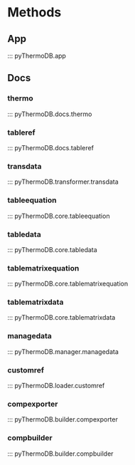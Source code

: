 # Methods

## App

::: pyThermoDB.app

## Docs

### thermo

::: pyThermoDB.docs.thermo

### tableref

::: pyThermoDB.docs.tableref

### transdata

::: pyThermoDB.transformer.transdata

### tableequation

::: pyThermoDB.core.tableequation

### tabledata

::: pyThermoDB.core.tabledata

### tablematrixequation

::: pyThermoDB.core.tablematrixequation

### tablematrixdata

::: pyThermoDB.core.tablematrixdata

### managedata

::: pyThermoDB.manager.managedata

### customref

::: pyThermoDB.loader.customref

### compexporter

::: pyThermoDB.builder.compexporter

### compbuilder

::: pyThermoDB.builder.compbuilder